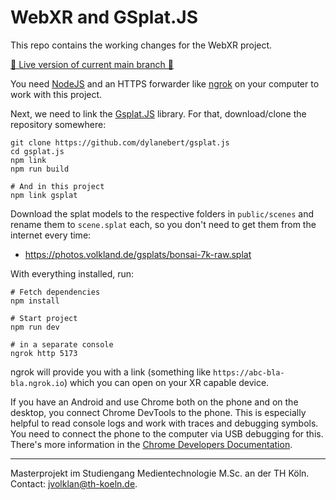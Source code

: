 # WebXR and GSplat.JS

This repo contains the working changes for the WebXR project.

[🚀 Live version of current main branch 🚀](https://jeyemwey.github.io/webxr-gsplats/)

You need [NodeJS](https://nodejs.org/en) and an HTTPS forwarder like [ngrok](https://ngrok.com/docs/getting-started/) on your computer to work with this project.

Next, we need to link the [Gsplat.JS](https://github.com/dylanebert/gsplat.js/) library. For that, download/clone the repository somewhere:

```shell
git clone https://github.com/dylanebert/gsplat.js
cd gsplat.js
npm link
npm run build

# And in this project
npm link gsplat
```

Download the splat models to the respective folders in `public/scenes` and rename them to `scene.splat` each, so you don't need to get them from the internet every time:

* https://photos.volkland.de/gsplats/bonsai-7k-raw.splat

With everything installed, run:

```shell
# Fetch dependencies
npm install

# Start project
npm run dev

# in a separate console
ngrok http 5173
```

ngrok will provide you with a link (something like `https://abc-bla-bla.ngrok.io`) which you can open on your XR capable device.

If you have an Android and use Chrome both on the phone and on the desktop, you connect Chrome DevTools to the phone.
This is especially helpful to read console logs and work with traces and debugging symbols.
You need to connect the phone to the computer via USB debugging for this.
There's more information in the [Chrome Developers Documentation](https://developer.chrome.com/docs/devtools/remote-debugging/).


---
Masterprojekt im Studiengang Medientechnologie M.Sc. an der TH K&ouml;ln. Contact: <jvolklan@th-koeln.de>.